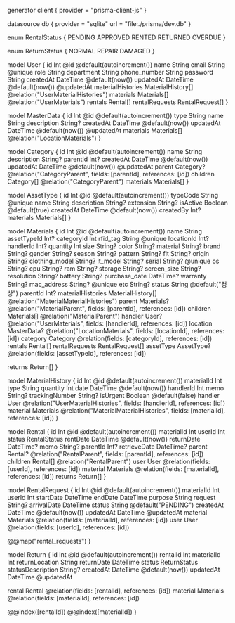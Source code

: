 generator client {
  provider = "prisma-client-js"
}

datasource db {
  provider = "sqlite"
  url      = "file:./prisma/dev.db"
}

enum RentalStatus {
  PENDING
  APPROVED
  RENTED
  RETURNED
  OVERDUE
}

enum ReturnStatus {
  NORMAL
  REPAIR
  DAMAGED
}

model User {
  id                Int               @id @default(autoincrement())
  name              String
  email             String            @unique
  role              String
  department        String
  phone_number      String
  password          String
  createdAt         DateTime          @default(now())
  updatedAt         DateTime          @default(now()) @updatedAt
  materialHistories MaterialHistory[] @relation("UserMaterialHistories")
  materials         Materials[]       @relation("UserMaterials")
  rentals           Rental[]
  rentalRequests    RentalRequest[]
}

model MasterData {
  id          Int         @id @default(autoincrement())
  type        String
  name        String
  description String?
  createdAt   DateTime    @default(now())
  updatedAt   DateTime    @default(now()) @updatedAt
  materials   Materials[] @relation("LocationMaterials")
}

model Category {
  id          Int         @id @default(autoincrement())
  name        String
  description String?
  parentId    Int?
  createdAt   DateTime    @default(now())
  updatedAt   DateTime    @default(now()) @updatedAt
  parent      Category?   @relation("CategoryParent", fields: [parentId], references: [id])
  children    Category[]  @relation("CategoryParent")
  materials   Materials[]
}

model AssetType {
  id           Int      @id @default(autoincrement())
  typeCode     String   @unique
  name         String
  description  String?
  extension    String?
  isActive     Boolean  @default(true)
  createdAt    DateTime @default(now())
  createdBy    Int?
  materials    Materials[]
}

model Materials {
  id                Int               @id @default(autoincrement())
  name              String
  assetTypeId       Int?
  categoryId        Int
  rfid_tag          String            @unique
  locationId        Int?
  handlerId         Int?
  quantity          Int
  size              String?
  color             String?
  material          String?
  brand             String?
  gender            String?
  season            String?
  pattern           String?
  fit               String?
  origin            String?
  clothing_model    String?
  it_model          String?
  serial            String?           @unique
  os                String?
  cpu               String?
  ram               String?
  storage           String?
  screen_size       String?
  resolution        String?
  battery           String?
  purchase_date     DateTime?
  warranty          String?
  mac_address       String?           @unique
  etc               String?
  status            String            @default("정상")
  parentId          Int?
  materialHistories MaterialHistory[] @relation("MaterialMaterialHistories")
  parent            Materials?        @relation("MaterialParent", fields: [parentId], references: [id])
  children          Materials[]       @relation("MaterialParent")
  handler           User?             @relation("UserMaterials", fields: [handlerId], references: [id])
  location          MasterData?       @relation("LocationMaterials", fields: [locationId], references: [id])
  category          Category          @relation(fields: [categoryId], references: [id])
  rentals           Rental[]
  rentalRequests    RentalRequest[]
  assetType         AssetType?        @relation(fields: [assetTypeId], references: [id])

  returns           Return[]
}

model MaterialHistory {
  id             Int       @id @default(autoincrement())
  materialId     Int
  type           String
  quantity       Int
  date           DateTime  @default(now())
  handlerId      Int
  memo           String?
  trackingNumber String?
  isUrgent       Boolean   @default(false)
  handler        User      @relation("UserMaterialHistories", fields: [handlerId], references: [id])
  material       Materials @relation("MaterialMaterialHistories", fields: [materialId], references: [id])
}

model Rental {
  id           Int           @id @default(autoincrement())
  materialId   Int
  userId       Int
  status       RentalStatus
  rentDate     DateTime      @default(now())
  returnDate   DateTime?
  memo         String?
  parentId     Int?
  retrieveDate DateTime?
  parent       Rental?       @relation("RentalParent", fields: [parentId], references: [id])
  children     Rental[]      @relation("RentalParent")
  user         User          @relation(fields: [userId], references: [id])
  material     Materials     @relation(fields: [materialId], references: [id])
  returns      Return[]
}

model RentalRequest {
  id          Int       @id @default(autoincrement())
  materialId  Int
  userId      Int
  startDate   DateTime
  endDate     DateTime
  purpose     String
  request     String?
  arrivalDate DateTime
  status      String    @default("PENDING")
  createdAt   DateTime  @default(now())
  updatedAt   DateTime  @updatedAt
  material    Materials @relation(fields: [materialId], references: [id])
  user        User      @relation(fields: [userId], references: [id])

  @@map("rental_requests")
}

model Return {
  id                Int           @id @default(autoincrement())
  rentalId          Int
  materialId        Int
  returnLocation    String
  returnDate        DateTime
  status            ReturnStatus
  statusDescription String?
  createdAt         DateTime      @default(now())
  updatedAt         DateTime      @updatedAt

  rental            Rental        @relation(fields: [rentalId], references: [id])
  material          Materials     @relation(fields: [materialId], references: [id])

  @@index([rentalId])
  @@index([materialId])
}
